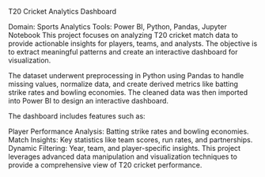 T20 Cricket Analytics Dashboard

Domain: Sports Analytics
Tools: Power BI, Python, Pandas, Jupyter Notebook
This project focuses on analyzing T20 cricket match data to provide actionable insights for players, teams, and analysts. The objective is to extract meaningful patterns and create an interactive dashboard for visualization.

The dataset underwent preprocessing in Python using Pandas to handle missing values, normalize data, and create derived metrics like batting strike rates and bowling economies. The cleaned data was then imported into Power BI to design an interactive dashboard.

The dashboard includes features such as:

Player Performance Analysis: Batting strike rates and bowling economies.
Match Insights: Key statistics like team scores, run rates, and partnerships.
Dynamic Filtering: Year, team, and player-specific insights.
This project leverages advanced data manipulation and visualization techniques to provide a comprehensive view of T20 cricket performance.
